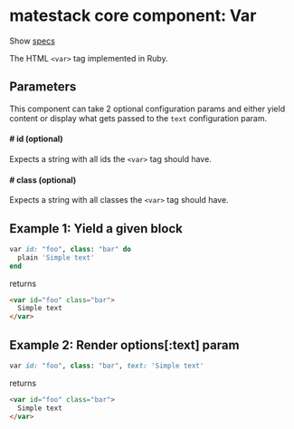# matestack core component: Var

Show [specs](/spec/usage/components/var_spec.rb)

The HTML `<var>` tag implemented in Ruby.

## Parameters

This component can take 2 optional configuration params and either yield content or display what gets passed to the `text` configuration param.

#### # id (optional)
Expects a string with all ids the `<var>` tag should have.

#### # class (optional)
Expects a string with all classes the `<var>` tag should have.

## Example 1: Yield a given block

```ruby
var id: "foo", class: "bar" do
  plain 'Simple text'
end
```

returns

```html
<var id="foo" class="bar">
  Simple text
</var>
```

## Example 2: Render options[:text] param

```ruby
var id: "foo", class: "bar", text: 'Simple text'
```

returns

```html
<var id="foo" class="bar">
  Simple text
</var>
```
